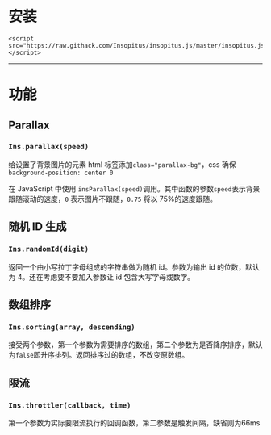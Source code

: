 # 安装

```
<script src="https://raw.githack.com/Insopitus/insopitus.js/master/insopitus.js"></script>
```

---

# 功能

## Parallax

### `Ins.parallax(speed)`

给设置了背景图片的元素 html 标签添加`class="parallax-bg"`，css 确保`background-position: center 0`

在 JavaScript 中使用 `insParallax(speed)`调用。其中函数的参数`speed`表示背景跟随滚动的速度，`0` 表示图片不跟随，`0.75` 将以 75%的速度跟随。

## 随机 ID 生成

### `Ins.randomId(digit)`

返回一个由小写拉丁字母组成的字符串做为随机 id。参数为输出 id 的位数，默认为 4。还在考虑要不要加入参数让 id 包含大写字母或数字。

## 数组排序

### `Ins.sorting(array, descending)`

接受两个参数，第一个参数为需要排序的数组，第二个参数为是否降序排序，默认为`false`即升序排列。返回排序过的数组，不改变原数组。

## 限流

### `Ins.throttler(callback, time)`

第一个参数为实际要限流执行的回调函数，第二参数是触发间隔，缺省则为66ms